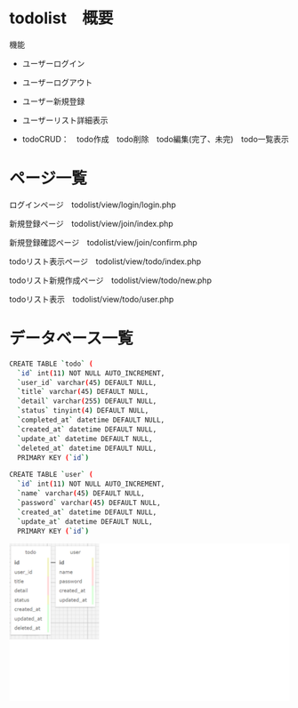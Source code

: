 # todolist　概要

機能

* ユーザーログイン　

* ユーザーログアウト　

* ユーザー新規登録　

* ユーザーリスト詳細表示

* todoCRUD：　todo作成　todo削除　todo編集(完了、未完)　todo一覧表示




 
# ページ一覧
 
ログインページ　todolist/view/login/login.php

新規登録ページ　todolist/view/join/index.php　

新規登録確認ページ　todolist/view/join/confirm.php　

todoリスト表示ページ　todolist/view/todo/index.php

todoリスト新規作成ページ　todolist/view/todo/new.php

todoリスト表示　todolist/view/todo/user.php
 
# データベース一覧
 
```bash
CREATE TABLE `todo` (
  `id` int(11) NOT NULL AUTO_INCREMENT,
  `user_id` varchar(45) DEFAULT NULL,
  `title` varchar(45) DEFAULT NULL,
  `detail` varchar(255) DEFAULT NULL,
  `status` tinyint(4) DEFAULT NULL,
  `completed_at` datetime DEFAULT NULL,
  `created_at` datetime DEFAULT NULL,
  `update_at` datetime DEFAULT NULL,
  `deleted_at` datetime DEFAULT NULL,
  PRIMARY KEY (`id`)
```

```bash
CREATE TABLE `user` (
  `id` int(11) NOT NULL AUTO_INCREMENT,
  `name` varchar(45) DEFAULT NULL,
  `password` varchar(45) DEFAULT NULL,
  `created_at` datetime DEFAULT NULL,
  `update_at` datetime DEFAULT NULL,
  PRIMARY KEY (`id`)
  ```
  ![ER図](dblist.png)
